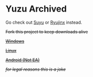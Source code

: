# Yuzu Archived

Go check out [Suyu](https://suyu.dev/) or [Ryujinx](https://ryujinx.org/download) instead.

~~Fork this project to keep downloads alive~~

~~[Windows](https://github.com/Logboy2000/yuzu-archive/releases/download/L/Windows-Yuzu-EA-4176.zip)~~

~~[Linux](https://github.com/Logboy2000/yuzu-archive/releases/download/L/Linux-Yuzu-EA-4176.AppImage)~~

~~[Android (Not EA)](https://github.com/Logboy2000/yuzu-archive/releases/download/L/Andriod-Yuzu-EA-Latest.apk)~~

~~*for legal reasons this is a joke*~~
